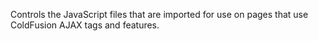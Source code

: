 Controls the JavaScript files that are imported for use on pages that use ColdFusion AJAX tags and features.